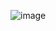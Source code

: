 ![image](https://user-images.githubusercontent.com/49730521/87540495-6a22b700-c6bd-11ea-9221-535cfad8261d.png)
